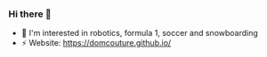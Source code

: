 ### Hi there 👋

- 🌼 I'm interested in robotics, formula 1, soccer and snowboarding
- ⚡ Website: https://domcouture.github.io/
<!--
**mastermind-mayhem/mastermind-mayhem** is a ✨ _special_ ✨ repository because its `README.md` (this file) appears on your GitHub profile.

Here are some ideas to get you started:

- 🔭 I’m currently working on ...
- 🌱 I’m currently learning ...
- 👯 I’m looking to collaborate on ...
- 🤔 I’m looking for help with ...
- 💬 Ask me about ...
- 📫 How to reach me: ...
- 😄 Pronouns: ...
- ⚡ Fun fact: ...
-->
